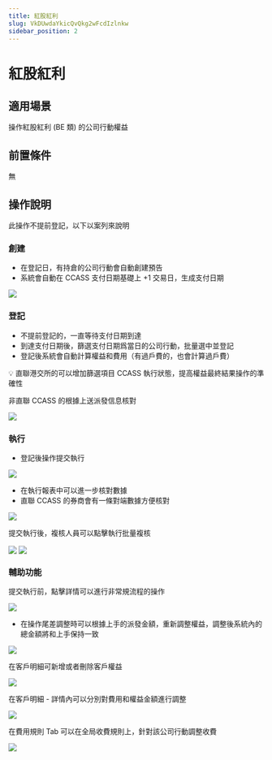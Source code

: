 ```yaml
---
title: 紅股紅利
slug: VkDUwdaYkicQvQkg2wFcdIzlnkw
sidebar_position: 2
---
```



# 紅股紅利

## 適用場景

操作紅股紅利 (BE 類) 的公司行動權益

## 前置條件

無

## 操作說明 

此操作不提前登記，以下以案列來說明

### **創建**

- 在登記日，有持倉的公司行動會自動創建預告
- 系統會自動在 CCASS 支付日期基礎上 +1 交易日，生成支付日期

<img src="/assets/HppkbN9dVo2CqPxFh5Icvu8Wnqh.png" src-width="2252" src-height="552" align="center"/>

### **登記**

- 不提前登記的，一直等待支付日期到達
- 到達支付日期後，篩選支付日期爲當日的公司行動，批量選中並登記
- 登記後系統會自動計算權益和費用（有過戶費的，也會計算過戶費）

<div class="callout callout-bg-2 callout-border-2">
<p>💡 直聯港交所的可以增加篩選項目 CCASS 執行狀態，提高權益最終結果操作的準確性</p>
<p>非直聯 CCASS 的根據上送派發信息核對</p>
</div>

<img src="/assets/WYKHbdDRUoKE82x1QiVctKYrn9e.png" src-width="2924" src-height="1498" align="center"/>

### **執行**

- 登記後操作提交執行

<img src="/assets/YGNybqpEtomuPLxDCGtc09N6ngx.png" src-width="2902" src-height="1552" align="center"/>

- 在執行報表中可以進一步核對數據
- 直聯 CCASS 的券商會有一條對端數據方便核對

<img src="/assets/PaYCbizF4owDBGxste2cJAWrnFc.png" src-width="2902" src-height="1554" align="center"/>

提交執行後，複核人員可以點擊執行批量複核

<img src="/assets/TEEdbX1wjoIdIExdlMdchQxqnVu.png" src-width="2906" src-height="1538" align="center"/>

<img src="/assets/B8iYbMjX4oqlSXxDr9JcYQeMnaf.png" src-width="2272" src-height="1264" align="center"/>

### **輔助功能**

提交執行前，點擊詳情可以進行非常規流程的操作

<img src="/assets/SpoWbqC2HoZivQx3YXfcrPgYnjb.png" src-width="2902" src-height="1554" align="center"/>

- 在操作尾差調整時可以根據上手的派發金額，重新調整權益，調整後系統內的總金額將和上手保持一致

<img src="/assets/HjqBbMNj3os3tdxMPecc5HqFnGh.png" src-width="2926" src-height="1506" align="center"/>

在客戶明細可新增或者刪除客戶權益

<img src="/assets/KqHAbBJOJoLcrjxDtNJcVYD3n5g.png" src-width="2918" src-height="1546" align="center"/>

在客戶明細 - 詳情內可以分別對費用和權益金額進行調整

<img src="/assets/VEddbH17jodsgrxcnoZc9vaknbg.png" src-width="2916" src-height="1540" align="center"/>

在費用規則 Tab 可以在全局收費規則上，針對該公司行動調整收費

<img src="/assets/PstCbEKMHoRFW5xaGJwcwivGnUc.png" src-width="2914" src-height="1560" align="center"/>

